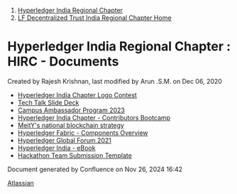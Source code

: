 1. [Hyperledger India Regional Chapter](index.html)
2. [LF Decentralized Trust India Regional Chapter Home](LF-Decentralized-Trust-India-Regional-Chapter-Home_19169282.html)

# Hyperledger India Regional Chapter : HIRC - Documents

Created by Rajesh Krishnan, last modified by Arun .S.M. on Dec 06, 2020

- [Hyperledger India Chapter Logo Contest](Hyperledger-India-Chapter-Logo-Contest_19169660.html)
- [Tech Talk Slide Deck](Tech-Talk-Slide-Deck_19169410.html)
- [Campus Ambassador Program 2023](Campus-Ambassador-Program-2023_19170690.html)
- [Hyperledger India Chapter - Contributors Bootcamp](Hyperledger-India-Chapter---Contributors-Bootcamp_19170080.html)
- [MeitY's national blockchain strategy](MeitY%27s-national-blockchain-strategy_19169710.html)
- [Hyperledger Fabric - Components Overview](Hyperledger-Fabric---Components-Overview_19169408.html)
- [Hyperledger Global Forum 2021](Hyperledger-Global-Forum-2021_19169731.html)
- [Hyperledger India - eBook](Hyperledger-India---eBook_19171362.html)
- [Hackathon Team Submission Template](Hackathon-Team-Submission-Template_19169761.html)

Document generated by Confluence on Nov 26, 2024 16:42

[Atlassian](http://www.atlassian.com/)
